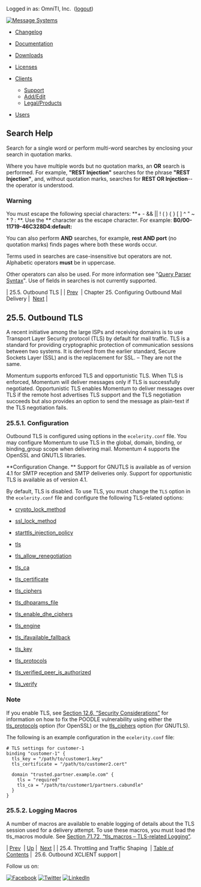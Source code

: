 Logged in as: OmniTI, Inc.  ([logout](https://support.messagesystems.com/logout.php))

[![Message Systems](https://support.messagesystems.com/images/ms-white205.png)](https://support.messagesystems.com/start.php) 

*   [Changelog](https://support.messagesystems.com/start.php?show=changelog)
*   [Documentation](https://support.messagesystems.com/docs/)
*   [Downloads](https://support.messagesystems.com/start.php)

*   [Licenses](https://support.messagesystems.com/license_summary.php)
*   <a href="">Clients</a>
    *   [Support](https://support.messagesystems.com/cs.php)
    *   [Add/Edit](https://support.messagesystems.com/edit_client.php)
    *   [Legal/Products](https://support.messagesystems.com/edit_products.php)
*   [Users](https://support.messagesystems.com/edit_customer.php)

## Search Help

Search for a single word or perform multi-word searches by enclosing your search in quotation marks.

Where you have multiple words but no quotation marks, an **OR** search is performed. For example, **"REST Injection"** searches for the phrase **"REST Injection"**, and, without quotation marks, searches for **REST OR Injection**--the operator is understood.

### Warning

You must escape the following special characters: **+ - && || ! ( ) { } [ ] ^ " ~ * ? : \**. Use the **\** character as the escape character. For example: **B0/00-11719-46C328D4\:default\:**

You can also perform **AND** searches, for example, **rest AND port** (no quotation marks) finds pages where both these words occur.

Terms used in searches are case-insensitive but operators are not. Alphabetic operators **must** be in uppercase.

Other operators can also be used. For more information see "[Query Parser Syntax](https://lucene.apache.org/core/old_versioned_docs/versions/3_0_0/queryparsersyntax.html)". Use of fields in searches is not currently supported.

| 25.5. Outbound TLS |
| [Prev](outbound_mail.traffic.shaping.php)  | Chapter 25. Configuring Outbound Mail Delivery |  [Next](outbound_mail.outbound.xclient.php) |

## 25.5. Outbound TLS

A recent initiative among the large ISPs and receiving domains is to use Transport Layer Security protocol (TLS) by default for mail traffic. TLS is a standard for providing cryptographic protection of communication sessions between two systems. It is derived from the earlier standard, Secure Sockets Layer (SSL) and is the replacement for SSL. – They are not the same.

Momentum supports enforced TLS and opportunistic TLS. When TLS is enforced, Momentum will deliver messages only if TLS is successfully negotiated. Opportunistic TLS enables Momentum to deliver messages over TLS if the remote host advertises TLS support and the TLS negotiation succeeds but also provides an option to send the message as plain-text if the TLS negotiation fails.

### 25.5.1. Configuration

Outbound TLS is configured using options in the `ecelerity.conf` file. You may configure Momentum to use TLS in the global, domain, binding, or binding_group scope when delivering mail. Momentum 4 supports the OpenSSL and GNUTLS libraries.

**Configuration Change. ** Support for GNUTLS is available as of version 4.1 for SMTP reception and SMTP deliveries only. Support for opportunistic TLS is available as of version 4.1.

By default, TLS is disabled. To use TLS, you must change the `TLS` option in the `ecelerity.conf` file and configure the following TLS-related options:

*   [crypto_lock_method](config.crypto_lock_method.php "crypto_lock_method")

*   [ssl_lock_method](config.ssl_lock_method.php "ssl_lock_method")

*   [starttls_injection_policy](config.starttls_injection_policy.php "starttls_injection_policy")

*   [tls](config.ref.tls.php "tls")

*   [tls_allow_renegotiation](config.tls_allow_renegotiation.php "tls_allow_renegotiation")

*   [tls_ca](config.tls_ca.php "tls_ca")

*   [tls_certificate](config.tls_certificate.php "tls_certificate")

*   [tls_ciphers](config.tls_ciphers.php "tls_ciphers")

*   [tls_dhparams_file](conf.ref.tls_dhparams_file.php "tls_dhparams_file")

*   [tls_enable_dhe_ciphers](conf.ref.tls_enable_dhe_ciphers.php "tls_enable_dhe_ciphers")

*   [tls_engine](config.tls_engine.php "tls_engine")

*   [tls_ifavailable_fallback](config.tls_ifavailable_fallback.php "tls_ifavailable_fallback")

*   [tls_key](config.tls_key.php "tls_key")

*   [tls_protocols](config.tls_protocols.php "tls_protocols")

*   [tls_verified_peer_is_authorized](config.tls_verified_peer_is_authorized.php "tls_verified_peer_is_authorized")

*   [tls_verify](config.tls_verify.php "tls_verify")

### Note

If you enable TLS, see [Section 12.6, “Security Considerations”](install.security_considerations.php "12.6. Security Considerations") for information on how to fix the POODLE vulnerability using either the [tls_protocols](config.tls_protocols.php "tls_protocols") option (for OpenSSL) or the [tls_ciphers](config.tls_ciphers.php "tls_ciphers") option (for GNUTLS).

The following is an example configuration in the `ecelerity.conf` file:

```
# TLS settings for customer-1
binding "customer-1" {
  tls_key = "/path/to/customer1.key"
  tls_certificate = "/path/to/customer2.cert"

  domain "trusted.partner.example.com" {
    tls = "required"
    tls_ca = "/path/to/customer1/partners.cabundle"
  }
}
```

### 25.5.2. Logging Macros

A number of macros are available to enable logging of details about the TLS session used for a delivery attempt. To use these macros, you must load the tls_macros module. See [Section 71.72, “tls_macros – TLS-related Logging”](tls_macros.php "71.72. tls_macros – TLS-related Logging").

| [Prev](outbound_mail.traffic.shaping.php)  | [Up](outbound_mail.php) |  [Next](outbound_mail.outbound.xclient.php) |
| 25.4. Throttling and Traffic Shaping  | [Table of Contents](index.php) |  25.6. Outbound XCLIENT support |

Follow us on:

[![Facebook](https://support.messagesystems.com/images/icon-facebook.png)](http://www.facebook.com/messagesystems) [![Twitter](https://support.messagesystems.com/images/icon-twitter.png)](http://twitter.com/#!/MessageSystems) [![LinkedIn](https://support.messagesystems.com/images/icon-linkedin.png)](http://www.linkedin.com/company/message-systems)